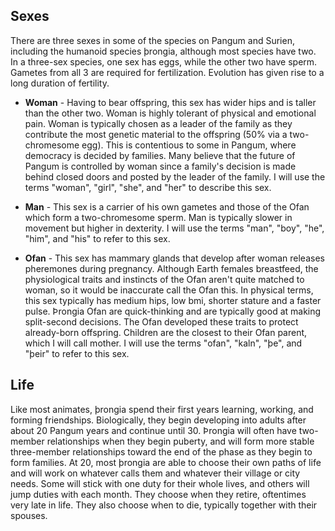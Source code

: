 ## Sexes

There are three sexes in some of the species on Pangum and Surien, including the humanoid species þrongia, although most species have two. In a three-sex species, one sex has eggs, while the other two have sperm. Gametes from all 3 are required for fertilization. Evolution has given rise to a long duration of fertility.

- **Woman** - Having to bear offspring, this sex has wider hips and is taller than the other two. Woman is highly tolerant of physical and emotional pain. Woman is typically chosen as a leader of the family as they contribute the most genetic material to the offspring (50% via a two-chromesome egg). This is contentious to some in Pangum, where democracy is decided by families. Many believe that the future of Pangum is controlled by woman since a family's decision is made behind closed doors and posted by the leader of the family. I will use the terms "woman", "girl", "she", and "her" to describe this sex.

- **Man** - This sex is a carrier of his own gametes and those of the Ofan which form a two-chromesome sperm. Man is typically slower in movement but higher in dexterity. I will use the terms "man", "boy", "he", "him", and "his" to refer to this sex.

- **Ofan** - This sex has mammary glands that develop after woman releases pheremones during pregnancy. Although Earth females breastfeed, the physiological traits and instincts of the Ofan aren't quite matched to woman, so it would be inaccurate call the Ofan this. In physical terms, this sex typically has medium hips, low bmi, shorter stature and a faster pulse. Þrongia Ofan are quick-thinking and are typically good at making split-second decisions. The Ofan developed these traits to protect already-born offspring. Children are the closest to their Ofan parent, which I will call mother. I will use the terms "ofan", "kaln", "þe", and "þeir" to refer to this sex.



## Life

Like most animates, þrongia spend their first years learning, working, and forming friendships. Biologically, they begin developing into adults after about 20 Pangum years and continue until 30. Þrongia will often have two-member relationships when they begin puberty, and will form more stable three-member relationships toward the end of the phase as they begin to form families. At 20, most þrongia are able to choose their own paths of life and will work on whatever calls them and whatever their village or city needs. Some will stick with one duty for their whole lives, and others will jump duties with each month. They choose when they retire, oftentimes very late in life. They also choose when to die, typically together with their spouses.

